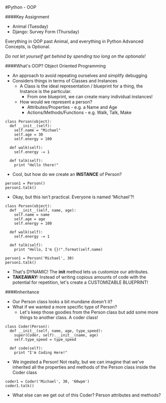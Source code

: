 #Python - OOP

####Key Assignment
- Animal (Tuesday)
- Django: Survey Form (Thursday)

Everything in OOP past Animal, and everything in Python Advanced Concepts, is Optional.

_Do not let yourself get behind by spending too long on the optionals!_

####What's OOP?
Object Oriented Programming
- An approach to avoid repeating ourselves and simplify debugging
- Considers things in terms of Classes and Instances
  - A Class is the ideal representation / blueprint for a thing, the Instance is the particular.
	- From one blueprint, we can create many individual instances!
  - How would we represent a person?
    - Attributes/Properties - e.g. a Name and Age
    - Actions/Methods/Functions - e.g. Walk, Talk, Make

```
class Person(object):
  def __init__(self):
    self.name = "Michael"
    self.age = 30
    self.energy = 100

  def walk(self):
    self.energy -= 1

  def talk(self):
    print "Hello there!"
```
  - Cool, but how do we create an <b>INSTANCE</b> of Person?
```
person1 = Person()
person1.talk()
```
  - Okay, but this isn't practical.  Everyone is named 'Michael'?!
```
class Person(object):
  def __init__(self, name, age):
    self.name = name
    self.age = age
    self.energy = 100

  def walk(self):
    self.energy -= 1

  def talk(self):
    print "Hello, I'm {}!".format(self.name)

person1 = Person('Michael', 30)
person1.talk()
```
  - That's DYNAMIC!  The <b>init</b> method lets us customize our attributes.
  - <b>TAKEAWAY:</b> Instead of writing copious amounts of code with the potential for repetition, let's create a CUSTOMIZABLE BLUEPRINT!

####Inheritance
- Our Person class looks a bit mundane doesn't it?
- What if we wanted a more specific type of Person?
  - Let's keep those goodies from the Person class but add some more things to another class.  A coder class!
```
class Coder(Person):
  def __init__(self, name, age, type_speed):
    super(Coder, self).__init__(name, age)
    self.type_speed = type_speed

  def code(self):
    print "I'm Coding Here!"
```
- We ingested a Person! Not really, but we can imagine that we've inherited all the properties and methods of the Person class inside the Coder class
```
coder1 = Coder('Michael', 30, '60wpm')
coder1.talk()
```
- What else can we get out of this Coder?  Person attributes and methods?
